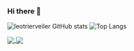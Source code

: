 ### Hi there 👋

![leotrierveiler GitHub stats](https://github-readme-stats.vercel.app/api?username=leotrierveiler&show_icons=true&theme=dracula)
![Top Langs](https://github-readme-stats.vercel.app/api/top-langs/?username=leotrierveiler&layout=compact)

<a href="#">
  <img align="center" src="[https://github-readme-stats.vercel.app/api/pin/?username=anuraghazra&repo=github-readme-stats](https://github-readme-stats.vercel.app/api?username=leotrierveiler&show_icons=true&theme=dracula)" />
</a>
<a href="#">
  <img align="center" src="[https://github-readme-stats.vercel.app/api/pin/?username=anuraghazra&repo=convoychat](https://github-readme-stats.vercel.app/api/top-langs/?username=leotrierveiler&layout=compact)" />
</a>

